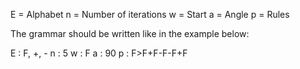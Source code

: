 E = Alphabet
n = Number of iterations
w = Start
a = Angle
p = Rules

The grammar should be written like in the example below:

E : F, +, -
n : 5
w : F
a : 90
p : F>F+F-F-F+F
